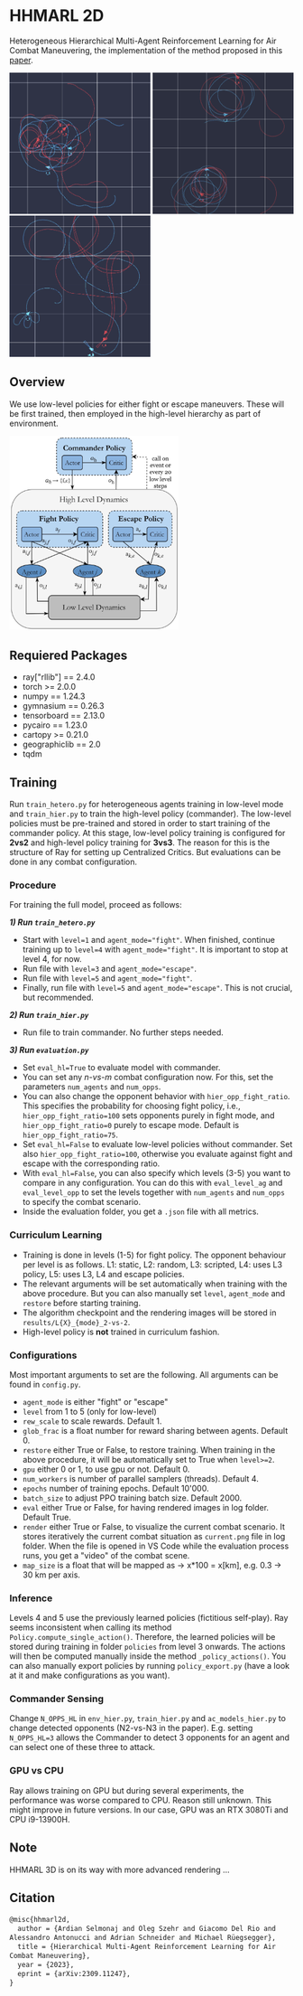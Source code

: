 # HHMARL 2D

Heterogeneous Hierarchical Multi-Agent Reinforcement Learning for Air Combat Maneuvering, the implementation of the method proposed in this [paper](https://arxiv.org/abs/2309.11247).

<img src="img/hier_pol.png" width="250"> <img src="img/fight_pol.png" width="250"> <img src="img/esc_pol.png" width="250">

## Overview

We use low-level policies for either fight or escape maneuvers. These will be first trained, then employed in the high-level hierarchy as part of environment.

<img src="img/policies.png" width="300">

## Requiered Packages 

- ray["rllib"] == 2.4.0
- torch >= 2.0.0
- numpy == 1.24.3
- gymnasium == 0.26.3
- tensorboard == 2.13.0
- pycairo == 1.23.0
- cartopy >= 0.21.0
- geographiclib == 2.0
- tqdm

## Training

Run `train_hetero.py` for heterogeneous agents training in low-level mode and `train_hier.py` to train the high-level policy (commander). The low-level policies must be pre-trained and stored in order to start training of the commander policy. At this stage, low-level policy training is configured for **2vs2** and high-level policy training for **3vs3**. The reason for this is the structure of Ray for setting up Centralized Critics. But evaluations can be done in any combat configuration.

### Procedure
For training the full model, proceed as follows:

***1) Run `train_hetero.py`***
- Start with `level=1` and `agent_mode="fight"`. When finished, continue training up to `level=4` with `agent_mode="fight"`. It is important to stop at level 4, for now.
- Run file with `level=3` and `agent_mode="escape"`.
- Run file with `level=5` and `agent_mode="fight"`.
- Finally, run file with `level=5` and `agent_mode="escape"`. This is not crucial, but recommended. 

***2) Run `train_hier.py`***
- Run file to train commander. No further steps needed.

***3) Run `evaluation.py`***
- Set `eval_hl=True` to evaluate model with commander.
- You can set any *n-vs-m* combat configuration now. For this, set the parameters `num_agents` and `num_opps`.
- You can also change the opponent behavior with `hier_opp_fight_ratio`. This specifies the probability for choosing fight policy, i.e., `hier_opp_fight_ratio=100` sets opponents purely in fight mode, and `hier_opp_fight_ratio=0` purely to escape mode. Default is `hier_opp_fight_ratio=75`.
- Set `eval_hl=False` to evaluate low-level policies without commander. Set also `hier_opp_fight_ratio=100`, otherwise you evaluate against fight and escape with the corresponding ratio. 
- With `eval_hl=False`, you can also specify which levels (3-5) you want to compare in any configuration. You can do this with `eval_level_ag` and `eval_level_opp` to set the levels together with `num_agents` and `num_opps` to specify the combat scenario.
- Inside the evaluation folder, you get a `.json` file with all metrics. 

### Curriculum Learning

- Training is done in levels (1-5) for fight policy. The opponent behaviour per level is as follows. L1: static, L2: random, L3: scripted, L4: uses L3 policy, L5: uses L3, L4 and escape policies.
- The relevant arguments will be set automatically when training with the above procedure. But you can also manually set `level`, `agent_mode` and `restore` before starting training. 
- The algorithm checkpoint and the rendering images will be stored in `results/L{X}_{mode}_2-vs-2`. 
- High-level policy is **not** trained in curriculum fashion.

### Configurations
Most important arguments to set are the following. All arguments can be found in `config.py`.

- `agent_mode` is either "fight" or "escape"
- `level` from 1 to 5 (only for low-level)
- `rew_scale` to scale rewards. Default 1.
- `glob_frac` is a float number for reward sharing between agents. Default 0.
- `restore` either True or False, to restore training. When training in the above procedure, it will be automatically set to True when `level>=2`.
- `gpu` either 0 or 1, to use gpu or not. Default 0.
- `num_workers` is number of parallel samplers (threads). Default 4.
- `epochs` number of training epochs. Default 10'000.
- `batch_size` to adjust PPO training batch size. Default 2000.
- `eval` either True or False, for having rendered images in log folder. Default True.
- `render` either True or False, to visualize the current combat scenario. It stores iteratively the current combat situation as `current.png` file in log folder. When the file is opened in VS Code while the evaluation process runs, you get a "video" of the combat scene.
- `map_size` is a float that will be mapped as -> x*100 = x[km], e.g. 0.3 -> 30 km per axis. 

### Inference

Levels 4 and 5 use the previously learned policies (fictitious self-play). Ray seems inconsistent when calling its method `Policy.compute_single_action()`. Therefore, the learned policies will be stored during training in folder `policies` from level 3 onwards. The actions will then be computed manually inside the method `_policy_actions()`. You can also manually export policies by running `policy_export.py` (have a look at it and make configurations as you want).

### Commander Sensing
Change `N_OPPS_HL` in `env_hier.py`, `train_hier.py` and `ac_models_hier.py` to change detected opponents (N2-vs-N3 in the paper). E.g. setting `N_OPPS_HL=3` allows the Commander to detect 3 opponents for an agent and can select one of these three to attack.

### GPU vs CPU
Ray allows training on GPU but during several experiments, the performance was worse compared to CPU. Reason still unknown. This might improve in future versions. In our case, GPU was an RTX 3080Ti and CPU i9-13900H.

## Note
HHMARL 3D is on its way with more advanced rendering ...

## Citation

```
@misc{hhmarl2d,
  author = {Ardian Selmonaj and Oleg Szehr and Giacomo Del Rio and Alessandro Antonucci and Adrian Schneider and Michael Rüegsegger},
  title = {Hierarchical Multi-Agent Reinforcement Learning for Air Combat Maneuvering},
  year = {2023},
  eprint = {arXiv:2309.11247},
}
```
